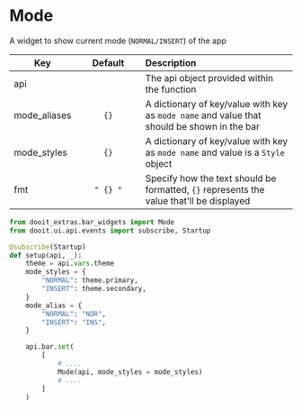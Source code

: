 # Mode

A widget to show current mode (`NORMAL/INSERT`) of the app

| Key|<div style="width: 100px">Default</div> |Description|
| ------------- | :----------------: | :----------------------------------------------------------------------------------------|
| api           |                    | The api object provided within the function                                              |
| mode_aliases  | `{}`               | A dictionary of key/value with key as `mode name` and value that should be shown in the bar|
| mode_styles   | `{}`               | A dictionary of key/value with key as `mode name` and value is a `Style` object          |
| fmt           | `" {} "`            | Specify how the text should be formatted, `{}` represents the value that'll be displayed |

```python
from dooit_extras.bar_widgets import Mode
from dooit.ui.api.events import subscribe, Startup

@subscribe(Startup)
def setup(api, _):
    theme = api.vars.theme
    mode_styles = {
        "NORMAL": theme.primary,
        "INSERT": theme.secondary,
    }
    mode_alias = {
        "NORMAL": "NOR",
        "INSERT": "INS",
    }

    api.bar.set( 
        [
            # ....
            Mode(api, mode_styles = mode_styles)
            # ....
        ]
    )
```
